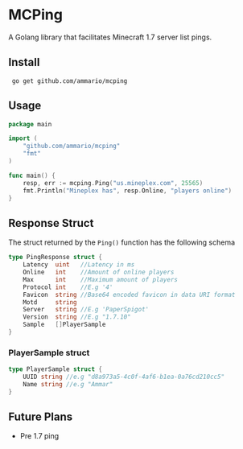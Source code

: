 # MCPing
A Golang library that facilitates Minecraft 1.7 server list pings.

## Install

`` go get github.com/ammario/mcping``

## Usage
```go
package main

import (
    "github.com/ammario/mcping"
    "fmt"
)

func main() {
    resp, err := mcping.Ping("us.mineplex.com", 25565)
    fmt.Println("Mineplex has", resp.Online, "players online")
}
```

## Response Struct

The struct returned by the ``Ping()`` function has the following schema

```go
type PingResponse struct {
    Latency  uint   //Latency in ms
    Online   int    //Amount of online players
    Max      int    //Maximum amount of players
    Protocol int    //E.g '4'
    Favicon  string //Base64 encoded favicon in data URI format
    Motd     string
    Server   string //E.g 'PaperSpigot'
    Version  string //E.g "1.7.10"
    Sample   []PlayerSample
}
```

### PlayerSample struct

```go
type PlayerSample struct {
    UUID string //e.g "d8a973a5-4c0f-4af6-b1ea-0a76cd210cc5"
    Name string //e.g "Ammar"
}
```

## Future Plans
- Pre 1.7 ping
